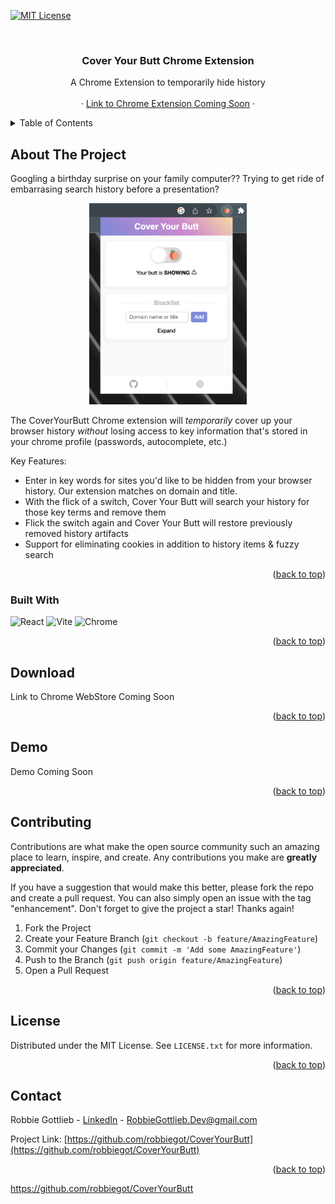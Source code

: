 <a name="readme-top"></a>

<!-- PROJECT SHIELDS -->

[![MIT License][license-shield]][license-url]

<!-- PROJECT LOGO -->
<br />
<div align="center">

  <h3 align="center">Cover Your Butt Chrome Extension</h3>

  <p align="center">
    A Chrome Extension to temporarily hide history 
    <br />
    <br />
    ·
    <a href="#">Link to Chrome Extension Coming Soon</a>
    ·
  </p>
</div>



<!-- TABLE OF CONTENTS -->
<details>
  <summary>Table of Contents</summary>
  <ol>
    <li>
      <a href="#about-the-project">About The Project</a>
      <ul>
        <li><a href="#built-with">Built With</a></li>
      </ul>
    </li>
    <li>
      <a href="#download">Download</a>
    </li>
    <li><a href="#contributing">Contributing</a></li>
    <li><a href="#license">License</a></li>
    <li><a href="#contact">Contact</a></li>
  </ol>
</details>



<!-- ABOUT THE PROJECT -->
## About The Project

Googling a birthday surprise on your family computer?? Trying to get ride of embarrasing search history before a presentation?

<p align="center">
  <kbd>
  <img width = '50%' src="./public/product-screenshot.png">
    </kbd>
</p>

The CoverYourButt Chrome extension will *temporarily* cover up your browser history *without* 
losing access to key information that's stored in your chrome profile (passwords, autocomplete, etc.) 

Key Features:
* Enter in key words for sites you'd like to be hidden from your browser history. Our extension matches on domain and title. 
* With the flick of a switch, Cover Your Butt will search your history for those key terms and remove them 
* Flick the switch again and Cover Your Butt will restore previously removed history artifacts 
* Support for eliminating cookies in addition to history items & fuzzy search 

<p align="right">(<a href="#readme-top">back to top</a>)</p>

### Built With

![React][React.js]
![Vite][Vite.js]
![Chrome][Chrome]


<p align="right">(<a href="#readme-top">back to top</a>)</p>



<!-- Download -->
## Download

Link to Chrome WebStore Coming Soon 

<p align="right">(<a href="#readme-top">back to top</a>)</p>



<!-- Demo -->
## Demo
Demo Coming Soon

<p align="right">(<a href="#readme-top">back to top</a>)</p>


<!-- CONTRIBUTING -->
## Contributing

Contributions are what make the open source community such an amazing place to learn, inspire, and create. Any contributions you make are **greatly appreciated**.

If you have a suggestion that would make this better, please fork the repo and create a pull request. You can also simply open an issue with the tag "enhancement".
Don't forget to give the project a star! Thanks again!

1. Fork the Project
2. Create your Feature Branch (`git checkout -b feature/AmazingFeature`)
3. Commit your Changes (`git commit -m 'Add some AmazingFeature'`)
4. Push to the Branch (`git push origin feature/AmazingFeature`)
5. Open a Pull Request

<p align="right">(<a href="#readme-top">back to top</a>)</p>

<!-- LICENSE -->
## License

Distributed under the MIT License. See `LICENSE.txt` for more information.

<p align="right">(<a href="#readme-top">back to top</a>)</p>


<!-- CONTACT -->
## Contact

Robbie Gottlieb - [LinkedIn](https://www.linkedin.com/in/robbie-gottlieb/) - RobbieGottlieb.Dev@gmail.com

Project Link: [https://github.com/robbiegot/CoverYourButt](https://github.com/robbiegot/CoverYourButt)

<p align="right">(<a href="#readme-top">back to top</a>)</p>


<!-- MARKDOWN LINKS & IMAGES -->
<!-- https://www.markdownguide.org/basic-syntax/#reference-style-links -->
[license-url]: https://github.com/robbiegot/CoverYourButt/LICENSE.txt
[linkedin-shield]: https://img.shields.io/badge/-LinkedIn-black.svg?style=for-the-badge&logo=linkedin&colorB=555
[linkedin-url-Rob]: https://www.linkedin.com/in/robbie-gottlieb/
[linkedin-url-Jon]: https://www.linkedin.com/in/jh5/
[license-shield]: https://img.shields.io/github/license/othneildrew/Best-README-Template.svg?style=for-the-badge
[React.js]: https://img.shields.io/badge/React-20232A?style=for-the-badge&logo=react&logoColor=61DAFB
[Vite.js]: https://img.shields.io/badge/Vite-B73BFE?style=for-the-badge&logo=vite&logoColor=FFD62E
[Chrome]: https://img.shields.io/badge/Google_chrome-4285F4?style=for-the-badge&logo=Google-chrome&logoColor=white
https://github.com/robbiegot/CoverYourButt
